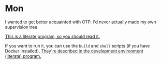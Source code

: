 # Mon

I wanted to get better acquainted with OTP. I'd never actually made my own
supervision tree.

[This is a literate program, so you should read it.](program.md)

If you want to run it, you can use the `build` and `shell` scripts (if you have
Docker installed). [They're described in the development environment (literate)
program.](development_environment.md)

